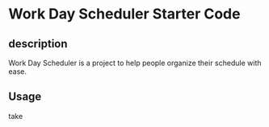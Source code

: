 # Work Day Scheduler Starter Code

## description 
Work Day Scheduler is a project to help people organize their schedule with ease.

## Usage 
take 
